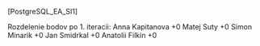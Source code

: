 [PostgreSQL_EA_SI1]

Rozdelenie bodov po 1. iteracii:
Anna Kapitanova +0
Matej Suty +0
Simon Minarik +0
Jan Smidrkal +0
Anatolii Filkin +0